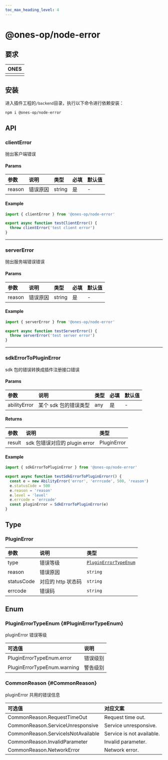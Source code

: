 ```yaml
---
toc_max_heading_level: 4
---
```


# @ones-op/node-error

## 要求

| **ONES** |
| :------- |
|          |

## 安装

进入插件工程的`/backend`目录，执行以下命令进行依赖安装：

```shell
npm i @ones-op/node-error
```

## API

### clientError

抛出客户端错误

#### Params

| 参数   | 说明     | 类型   | 必填 | 默认值 |
| :----- | :------- | :----- | :--- | :----- |
| reason | 错误原因 | string | 是   | -      |

#### Example

```javascript
import { clientError } from '@ones-op/node-error'

export async function testClientError() {
  throw clientError('test client error')
}
```

---

### serverError

抛出服务端错误错误

#### Params

| 参数   | 说明     | 类型   | 必填 | 默认值 |
| :----- | :------- | :----- | :--- | :----- |
| reason | 错误原因 | string | 是   | -      |

#### Example

```javascript
import { serverError } from '@ones-op/node-error'

export async function testServerError() {
  throw serverError('test server error')
}
```

---

### sdkErrorToPluginError

sdk 包的错误转换成插件注册接口错误

#### Params

| 参数         | 说明                  | 类型 | 必填 | 默认值 |
| :----------- | :-------------------- | :--- | :--- | :----- |
| abilityError | 某个 sdk 包的错误类型 | any  | 是   | -      |

#### Returns

| 参数   | 说明                          | 类型        |
| :----- | :---------------------------- | :---------- |
| result | sdk 包错误对应的 plugin error | PluginError |

#### Example

```javascript
import { sdkErrorToPluginError } from '@ones-op/node-error'

export async function testSdkErrorToPluginErrorr() {
  const e = new AbilityError('error', 'errrcode', 500, 'reason')
  e.statusCode = 500
  e.reason = 'reason'
  e.level = 'level'
  e.errcode = 'errcode'
  const pluginError = SdkErrorToPluginError(e)
}
```

## Type

### PluginError

| 参数       | 说明               | 类型                                          |
| :--------- | :----------------- | :-------------------------------------------- |
| type       | 错误等级           | [`PluginErrorTypeEnum`](#PluginErrorTypeEnum) |
| reason     | 错误原因           | `string`                                      |
| statusCode | 对应的 http 状态码 | `string`                                      |
| errcode    | 错误码             | `string`                                      |

## Enum

### PluginErrorTypeEnum {#PluginErrorTypeEnum}

pluginError 错误等级

| 可选值                      | 说明     |
| :-------------------------- | :------- |
| PluginErrorTypeEnum.error   | 错误级别 |
| PluginErrorTypeEnum.warning | 警告级别 |

### CommonReason {#CommonReason}

pluginError 共用的错误信息

| 可选值                             | 对应文案                  |
| :--------------------------------- | :------------------------ |
| CommonReason.RequestTimeOut        | Request time out.         |
| CommonReason.ServiceUnresponsive   | Service unresponsive.     |
| CommonReason.ServiceIsNotAvailable | Service is not available. |
| CommonReason.InvalidParameter      | Invalid parameter.        |
| CommonReason.NetworkError          | Network error.            |

